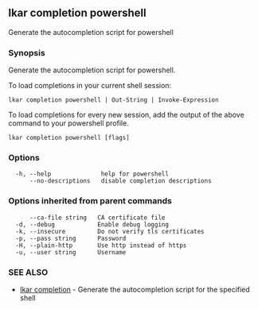 ## lkar completion powershell

Generate the autocompletion script for powershell

### Synopsis

Generate the autocompletion script for powershell.

To load completions in your current shell session:

	lkar completion powershell | Out-String | Invoke-Expression

To load completions for every new session, add the output of the above command
to your powershell profile.


```
lkar completion powershell [flags]
```

### Options

```
  -h, --help              help for powershell
      --no-descriptions   disable completion descriptions
```

### Options inherited from parent commands

```
      --ca-file string   CA certificate file
  -d, --debug            Enable debug logging
  -k, --insecure         Do not verify tls certificates
  -p, --pass string      Password
  -H, --plain-http       Use http instead of https
  -u, --user string      Username
```

### SEE ALSO

* [lkar completion](lkar_completion.md)	 - Generate the autocompletion script for the specified shell

